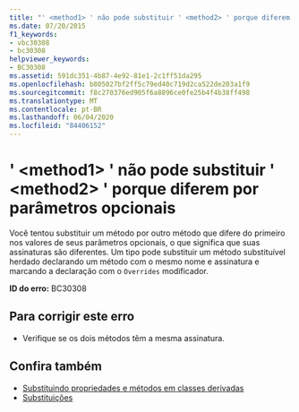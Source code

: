```yaml
---
title: "' <method1> ' não pode substituir ' <method2> ' porque diferem por parâmetros opcionais"
ms.date: 07/20/2015
f1_keywords:
- vbc30308
- bc30308
helpviewer_keywords:
- BC30308
ms.assetid: 591dc351-4b87-4e92-81e1-2c1ff51da295
ms.openlocfilehash: b805027bf2ff5c79ed40c719d2ca522de203a1f9
ms.sourcegitcommit: f8c270376ed905f6a8896ce0fe25b4f4b38ff498
ms.translationtype: MT
ms.contentlocale: pt-BR
ms.lasthandoff: 06/04/2020
ms.locfileid: "84406152"
---
```

# <a name="method1-cannot-override-method2-because-they-differ-by-optional-parameters"></a>' \<method1> ' não pode substituir ' \<method2> ' porque diferem por parâmetros opcionais
Você tentou substituir um método por outro método que difere do primeiro nos valores de seus parâmetros opcionais, o que significa que suas assinaturas são diferentes. Um tipo pode substituir um método substituível herdado declarando um método com o mesmo nome e assinatura e marcando a declaração com o `Overrides` modificador.  
  
 **ID do erro:** BC30308  
  
## <a name="to-correct-this-error"></a>Para corrigir este erro  
  
- Verifique se os dois métodos têm a mesma assinatura.  
  
## <a name="see-also"></a>Confira também

- [Substituindo propriedades e métodos em classes derivadas](../programming-guide/language-features/objects-and-classes/inheritance-basics.md#overriding-properties-and-methods-in-derived-classes)
- [Substituições](../language-reference/modifiers/overrides.md)
